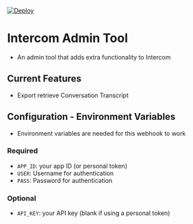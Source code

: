 [![Deploy](https://www.herokucdn.com/deploy/button.svg)](https://heroku.com/deploy)


# Intercom Admin Tool
- An admin tool that adds extra functionality to Intercom

## Current Features
- Export retrieve Conversation Transcript

## Configuration - Environment Variables
- Environment variables are needed for this webhook to work

### Required
- `APP_ID`: your app ID (or personal token)
- `USER`: Username for authentication
- `PASS`: Password for authentication

### Optional
- `API_KEY`: your API key (blank if using a personal token)